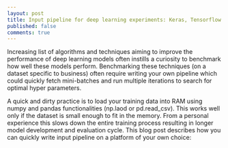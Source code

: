 ```yaml
---
layout: post
title: Input pipeline for deep learning experiments: Keras, Tensorflow and Pytorch 
published: false
comments: true
---
```


Increasing list of algorithms and techniques aiming to improve the performance of deep learning models often instills a curiosity to benchmark how well these models perform. Benchmarking these techniques (on a dataset specific to business) often require writing your own pipeline which could quickly fetch mini-batches and run multiple iterations to search for optimal hyper parameters.

A quick and dirty practice is to load your training data into RAM using numpy and pandas functionalities (np.laod or pd.read_csv). This works well only if the dataset is small enough to fit in the memory. From a personal experience this slows down the entire training process resulting in longer model development and evaluation cycle. This blog post describes how you can quickly write input pipeline on a platform of your own choice:


